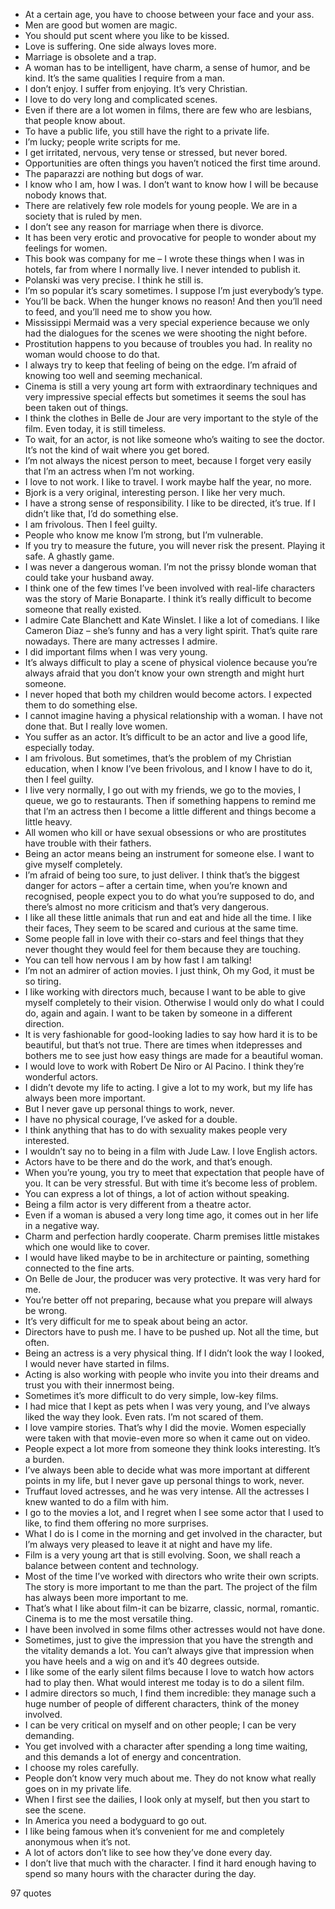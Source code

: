  - At a certain age, you have to choose between your face and your ass.
 - Men are good but women are magic.
 - You should put scent where you like to be kissed.
 - Love is suffering. One side always loves more.
 - Marriage is obsolete and a trap.
 - A woman has to be intelligent, have charm, a sense of humor, and be kind. It’s the same qualities I require from a man.
 - I don’t enjoy. I suffer from enjoying. It’s very Christian.
 - I love to do very long and complicated scenes.
 - Even if there are a lot women in films, there are few who are lesbians, that people know about.
 - To have a public life, you still have the right to a private life.
 - I’m lucky; people write scripts for me.
 - I get irritated, nervous, very tense or stressed, but never bored.
 - Opportunities are often things you haven’t noticed the first time around.
 - The paparazzi are nothing but dogs of war.
 - I know who I am, how I was. I don’t want to know how I will be because nobody knows that.
 - There are relatively few role models for young people. We are in a society that is ruled by men.
 - I don’t see any reason for marriage when there is divorce.
 - It has been very erotic and provocative for people to wonder about my feelings for women.
 - This book was company for me – I wrote these things when I was in hotels, far from where I normally live. I never intended to publish it.
 - Polanski was very precise. I think he still is.
 - I’m so popular it’s scary sometimes. I suppose I’m just everybody’s type.
 - You’ll be back. When the hunger knows no reason! And then you’ll need to feed, and you’ll need me to show you how.
 - Mississippi Mermaid was a very special experience because we only had the dialogues for the scenes we were shooting the night before.
 - Prostitution happens to you because of troubles you had. In reality no woman would choose to do that.
 - I always try to keep that feeling of being on the edge. I’m afraid of knowing too well and seeming mechanical.
 - Cinema is still a very young art form with extraordinary techniques and very impressive special effects but sometimes it seems the soul has been taken out of things.
 - I think the clothes in Belle de Jour are very important to the style of the film. Even today, it is still timeless.
 - To wait, for an actor, is not like someone who’s waiting to see the doctor. It’s not the kind of wait where you get bored.
 - I’m not always the nicest person to meet, because I forget very easily that I’m an actress when I’m not working.
 - I love to not work. I like to travel. I work maybe half the year, no more.
 - Bjork is a very original, interesting person. I like her very much.
 - I have a strong sense of responsibility. I like to be directed, it’s true. If I didn’t like that, I’d do something else.
 - I am frivolous. Then I feel guilty.
 - People who know me know I’m strong, but I’m vulnerable.
 - If you try to measure the future, you will never risk the present. Playing it safe. A ghastly game.
 - I was never a dangerous woman. I’m not the prissy blonde woman that could take your husband away.
 - I think one of the few times I’ve been involved with real-life characters was the story of Marie Bonaparte. I think it’s really difficult to become someone that really existed.
 - I admire Cate Blanchett and Kate Winslet. I like a lot of comedians. I like Cameron Diaz – she’s funny and has a very light spirit. That’s quite rare nowadays. There are many actresses I admire.
 - I did important films when I was very young.
 - It’s always difficult to play a scene of physical violence because you’re always afraid that you don’t know your own strength and might hurt someone.
 - I never hoped that both my children would become actors. I expected them to do something else.
 - I cannot imagine having a physical relationship with a woman. I have not done that. But I really love women.
 - You suffer as an actor. It’s difficult to be an actor and live a good life, especially today.
 - I am frivolous. But sometimes, that’s the problem of my Christian education, when I know I’ve been frivolous, and I know I have to do it, then I feel guilty.
 - I live very normally, I go out with my friends, we go to the movies, I queue, we go to restaurants. Then if something happens to remind me that I’m an actress then I become a little different and things become a little heavy.
 - All women who kill or have sexual obsessions or who are prostitutes have trouble with their fathers.
 - Being an actor means being an instrument for someone else. I want to give myself completely.
 - I’m afraid of being too sure, to just deliver. I think that’s the biggest danger for actors – after a certain time, when you’re known and recognised, people expect you to do what you’re supposed to do, and there’s almost no more criticism and that’s very dangerous.
 - I like all these little animals that run and eat and hide all the time. I like their faces, They seem to be scared and curious at the same time.
 - Some people fall in love with their co-stars and feel things that they never thought they would feel for them because they are touching.
 - You can tell how nervous I am by how fast I am talking!
 - I’m not an admirer of action movies. I just think, Oh my God, it must be so tiring.
 - I like working with directors much, because I want to be able to give myself completely to their vision. Otherwise I would only do what I could do, again and again. I want to be taken by someone in a different direction.
 - It is very fashionable for good-looking ladies to say how hard it is to be beautiful, but that’s not true. There are times when itdepresses and bothers me to see just how easy things are made for a beautiful woman.
 - I would love to work with Robert De Niro or Al Pacino. I think they’re wonderful actors.
 - I didn’t devote my life to acting. I give a lot to my work, but my life has always been more important.
 - But I never gave up personal things to work, never.
 - I have no physical courage, I’ve asked for a double.
 - I think anything that has to do with sexuality makes people very interested.
 - I wouldn’t say no to being in a film with Jude Law. I love English actors.
 - Actors have to be there and do the work, and that’s enough.
 - When you’re young, you try to meet that expectation that people have of you. It can be very stressful. But with time it’s become less of problem.
 - You can express a lot of things, a lot of action without speaking.
 - Being a film actor is very different from a theatre actor.
 - Even if a woman is abused a very long time ago, it comes out in her life in a negative way.
 - Charm and perfection hardly cooperate. Charm premises little mistakes which one would like to cover.
 - I would have liked maybe to be in architecture or painting, something connected to the fine arts.
 - On Belle de Jour, the producer was very protective. It was very hard for me.
 - You’re better off not preparing, because what you prepare will always be wrong.
 - It’s very difficult for me to speak about being an actor.
 - Directors have to push me. I have to be pushed up. Not all the time, but often.
 - Being an actress is a very physical thing. If I didn’t look the way I looked, I would never have started in films.
 - Acting is also working with people who invite you into their dreams and trust you with their innermost being.
 - Sometimes it’s more difficult to do very simple, low-key films.
 - I had mice that I kept as pets when I was very young, and I’ve always liked the way they look. Even rats. I’m not scared of them.
 - I love vampire stories. That’s why I did the movie. Women especially were taken with that movie-even more so when it came out on video.
 - People expect a lot more from someone they think looks interesting. It’s a burden.
 - I’ve always been able to decide what was more important at different points in my life, but I never gave up personal things to work, never.
 - Truffaut loved actresses, and he was very intense. All the actresses I knew wanted to do a film with him.
 - I go to the movies a lot, and I regret when I see some actor that I used to like, to find them offering no more surprises.
 - What I do is I come in the morning and get involved in the character, but I’m always very pleased to leave it at night and have my life.
 - Film is a very young art that is still evolving. Soon, we shall reach a balance between content and technology.
 - Most of the time I’ve worked with directors who write their own scripts. The story is more important to me than the part. The project of the film has always been more important to me.
 - That’s what I like about film-it can be bizarre, classic, normal, romantic. Cinema is to me the most versatile thing.
 - I have been involved in some films other actresses would not have done.
 - Sometimes, just to give the impression that you have the strength and the vitality demands a lot. You can’t always give that impression when you have heels and a wig on and it’s 40 degrees outside.
 - I like some of the early silent films because I love to watch how actors had to play then. What would interest me today is to do a silent film.
 - I admire directors so much, I find them incredible: they manage such a huge number of people of different characters, think of the money involved.
 - I can be very critical on myself and on other people; I can be very demanding.
 - You get involved with a character after spending a long time waiting, and this demands a lot of energy and concentration.
 - I choose my roles carefully.
 - People don’t know very much about me. They do not know what really goes on in my private life.
 - When I first see the dailies, I look only at myself, but then you start to see the scene.
 - In America you need a bodyguard to go out.
 - I like being famous when it’s convenient for me and completely anonymous when it’s not.
 - A lot of actors don’t like to see how they’ve done every day.
 - I don’t live that much with the character. I find it hard enough having to spend so many hours with the character during the day.

97 quotes